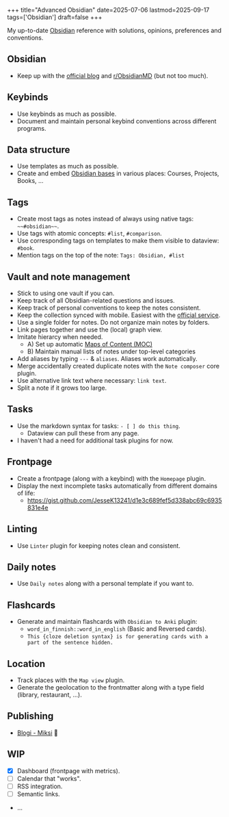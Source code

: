 +++
title="Advanced Obsidian"
date=2025-07-06
lastmod=2025-09-17
tags=['Obsidian']
draft=false
+++



My up-to-date [Obsidian](https://obsidian.md/) reference with solutions, opinions, preferences and conventions.

## Obsidian

- Keep up with the [official blog](https://obsidian.md/blog/) and [r/ObsidianMD](https://old.reddit.com/r/ObsidianMD/) (but not too much).

## Keybinds

- Use keybinds as much as possible.
- Document and maintain personal keybind conventions across different programs.

## Data structure

- Use templates as much as possible.
- Create and embed [Obsidian bases](https://help.obsidian.md/bases) in various places: Courses, Projects, Books, ...
## Tags

- Create most tags as notes instead of always using native tags: `~~#obsidian~~`.
- Use tags with atomic concepts: `#list`, `#comparison`.
- Use corresponding tags on templates to make them visible to dataview: `#book`.
- Mention tags on the top of the note: `Tags: Obsidian, #list`

## Vault and note management

- Stick to using one vault if you can.
- Keep track of all Obsidian-related questions and issues.
- Keep track of personal conventions to keep the notes consistent.
- Keep the collection synced with mobile. Easiest with the [official service](https://obsidian.md/sync).
- Use a single folder for notes. Do not organize main notes by folders.
- Link pages together and use the (local) graph view.
- Imitate hierarcy when needed.
	- A) Set up automatic [Maps of Content (MOC)](https://obsidian.rocks/maps-of-content-effortless-organization-for-notes/)
	- B) Maintain manual lists of notes under top-level categories
- Add aliases by typing `---` & `aliases`. Aliases work automatically.
- Merge accidentally created duplicate notes with the `Note composer` core plugin.
- Use alternative link text where necessary: `link text`.
- Split a note if it grows too large.

## Tasks

- Use the markdown syntax for tasks: `- [ ] do this thing`.
	- Dataview can pull these from any page.
- I haven't had a need for additional task plugins for now.

## Frontpage

- Create a frontpage (along with a keybind) with the `Homepage` plugin.
- Display the next incomplete tasks automatically from different domains of life:
	- https://gist.github.com/JesseK13241/d1e3c689fef5d338abc69c6935831e4e
## Linting

- Use `Linter` plugin for keeping notes clean and consistent.

## Daily notes

- Use `Daily notes` along with a personal template if you want to.

## Flashcards

- Generate and maintain flashcards with `Obsidian to Anki` plugin:
	- `word_in_finnish::word_in_english` (Basic and Reversed cards).
	- `This {cloze deletion syntax} is for generating cards with a part of the sentence hidden.`

## Location

- Track places with the `Map view` plugin.
- Generate the geolocation to the frontmatter along with a type field (library, restaurant, ...).

## Publishing

- [Blogi - Miksi](/blog/blogi-miksi) 🚧 

## WIP

- [x] Dashboard (frontpage with metrics).
- [ ] Calendar that "works".
- [ ] RSS integration.
- [ ] Semantic links.
- ...

